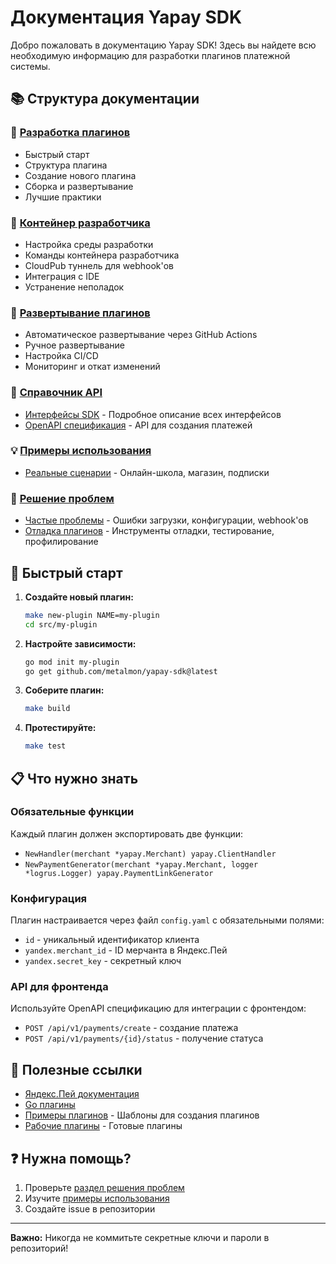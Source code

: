 # Документация Yapay SDK

Добро пожаловать в документацию Yapay SDK! Здесь вы найдете всю необходимую информацию для разработки плагинов платежной системы.

## 📚 Структура документации

### 🚀 [Разработка плагинов](development/getting-started.md)
- Быстрый старт
- Структура плагина
- Создание нового плагина
- Сборка и развертывание
- Лучшие практики

### 🐳 [Контейнер разработчика](development/dev-container.md)
- Настройка среды разработки
- Команды контейнера разработчика
- CloudPub туннель для webhook'ов
- Интеграция с IDE
- Устранение неполадок

### 🚀 [Развертывание плагинов](development/deployment.md)
- Автоматическое развертывание через GitHub Actions
- Ручное развертывание
- Настройка CI/CD
- Мониторинг и откат изменений

### 📖 [Справочник API](api-reference/)
- [Интерфейсы SDK](api-reference/interfaces.md) - Подробное описание всех интерфейсов
- [OpenAPI спецификация](api-reference/payment-api.yaml) - API для создания платежей

### 💡 [Примеры использования](examples/)
- [Реальные сценарии](examples/real-world-scenarios.md) - Онлайн-школа, магазин, подписки

### 🔧 [Решение проблем](troubleshooting/)
- [Частые проблемы](troubleshooting/common-issues.md) - Ошибки загрузки, конфигурации, webhook'ов
- [Отладка плагинов](troubleshooting/debugging.md) - Инструменты отладки, тестирование, профилирование

## 🎯 Быстрый старт

1. **Создайте новый плагин:**
   ```bash
   make new-plugin NAME=my-plugin
   cd src/my-plugin
   ```

2. **Настройте зависимости:**
   ```bash
   go mod init my-plugin
   go get github.com/metalmon/yapay-sdk@latest
   ```

3. **Соберите плагин:**
   ```bash
   make build
   ```

4. **Протестируйте:**
   ```bash
   make test
   ```

## 📋 Что нужно знать

### Обязательные функции
Каждый плагин должен экспортировать две функции:
- `NewHandler(merchant *yapay.Merchant) yapay.ClientHandler`
- `NewPaymentGenerator(merchant *yapay.Merchant, logger *logrus.Logger) yapay.PaymentLinkGenerator`

### Конфигурация
Плагин настраивается через файл `config.yaml` с обязательными полями:
- `id` - уникальный идентификатор клиента
- `yandex.merchant_id` - ID мерчанта в Яндекс.Пей
- `yandex.secret_key` - секретный ключ

### API для фронтенда
Используйте OpenAPI спецификацию для интеграции с фронтендом:
- `POST /api/v1/payments/create` - создание платежа
- `POST /api/v1/payments/{id}/status` - получение статуса

## 🔗 Полезные ссылки

- [Яндекс.Пей документация](https://pay.yandex.ru/docs/ru/custom/backend/merchant-api/index)
- [Go плагины](https://pkg.go.dev/plugin)
- [Примеры плагинов](../examples/) - Шаблоны для создания плагинов
- [Рабочие плагины](../src/) - Готовые плагины

## ❓ Нужна помощь?

1. Проверьте [раздел решения проблем](troubleshooting/common-issues.md)
2. Изучите [примеры использования](examples/real-world-scenarios.md)
3. Создайте issue в репозитории

---

**Важно:** Никогда не коммитьте секретные ключи и пароли в репозиторий!
